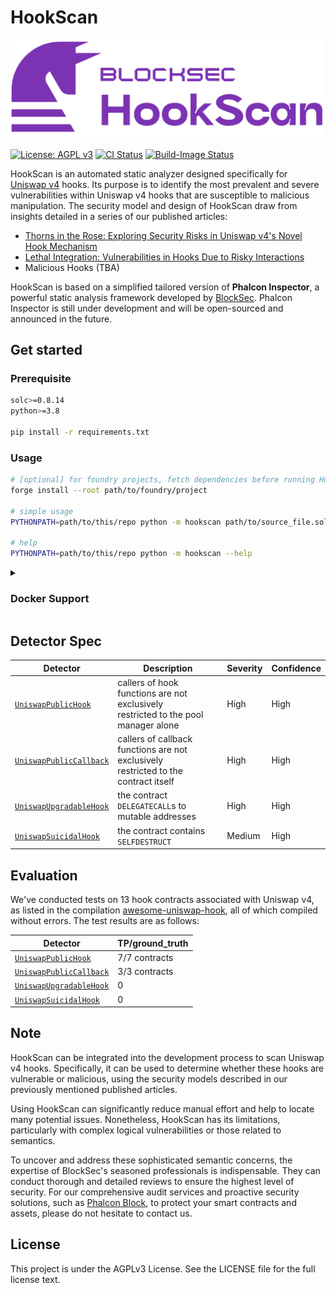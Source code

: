 # HookScan

<img src="./logo.svg" alt="HookScan" width="500"/>

[![License: AGPL v3](https://img.shields.io/github/license/blocksecteam/hookscan)](LICENSE)
[![CI Status](https://github.com/blocksecteam/hookscan/actions/workflows/ci.yml/badge.svg)](https://github.com/blocksecteam/hookscan/actions/workflows/ci.yml)
[![Build-Image Status](https://github.com/blocksecteam/hookscan/actions/workflows/build-image.yml/badge.svg)](https://github.com/blocksecteam/hookscan/actions/workflows/build-image.yml)

HookScan is an automated static analyzer designed specifically for [Uniswap v4](https://blog.uniswap.org/uniswap-v4) hooks.
Its purpose is to identify the most prevalent and severe vulnerabilities within Uniswap v4 hooks that are susceptible to malicious manipulation. The security model and design of HookScan draw from insights detailed in a series of our published articles:

- [Thorns in the Rose: Exploring Security Risks in Uniswap v4's Novel Hook Mechanism](https://phalcon.xyz/blog/thorns-in-the-rose-exploring-security-risks-in-uniswap-v4-s-novel-hook-mechanism)
- [Lethal Integration: Vulnerabilities in Hooks Due to Risky Interactions](https://phalcon.xyz/blog/lethal-integration-vulnerabilities-in-hooks-due-to-risky-interactions)
- Malicious Hooks (TBA)

HookScan is based on a simplified tailored version of **Phalcon Inspector**, a powerful static analysis framework developed by [BlockSec](https://blocksec.com/).
Phalcon Inspector is still under development and will be open-sourced and announced in the future.

## Get started

### Prerequisite

```bash
solc>=0.8.14
python>=3.8

pip install -r requirements.txt
```

### Usage

```bash
# [optional] for foundry projects, fetch dependencies before running HookScan
forge install --root path/to/foundry/project

# simple usage
PYTHONPATH=path/to/this/repo python -m hookscan path/to/source_file.sol:ContractName

# help
PYTHONPATH=path/to/this/repo python -m hookscan --help
```

<details>
<summary>
<h3>Docker Support</h3>
</summary>

HookScan provides docker support with python and solc dependency integrated.

```bash
# build image
docker build --tag hookscan .

# pull pre-built image
docker pull futuretech6/hookscan
docker image tag futuretech6/hookscan hookscan

# run image
docker run --rm -it \
    -v /path/to/project:/project \
    -e SOLC_VERSION=0.8.x \
    -e CONTRACT=path/to/source_file.sol:ContractName \
    hookscan [--other-flags]

# demo: run image on v4-stoploss (https://github.com/saucepoint/v4-stoploss)
git clone https://github.com/saucepoint/v4-stoploss ~/v4-stoploss
forge install --root ~/v4-stoploss
docker run --rm -it \
    -v $HOME/v4-stoploss:/project \
    -e SOLC_VERSION=0.8.19 \
    -e CONTRACT=src/StopLoss.sol:StopLoss \
    hookscan
```

</details>

## Detector Spec

| **Detector**                               | **Description**                                                                          | **Severity** | **Confidence** |
| ------------------------------------------ | ---------------------------------------------------------------------------------------- | ------------ | -------------- |
| [`UniswapPublicHook`][public_hook]         | callers of hook functions are not exclusively<br />restricted to the pool manager alone  | High         | High           |
| [`UniswapPublicCallback`][public_callback] | callers of callback functions are not exclusively<br />restricted to the contract itself | High         | High           |
| [`UniswapUpgradableHook`][upgradable_hook] | the contract `DELEGATECALL`s to mutable addresses                                        | High         | High           |
| [`UniswapSuicidalHook`][suicidal_hook]     | the contract contains `SELFDESTRUCT`                                                     | Medium       | High           |

## Evaluation

We've conducted tests on 13 hook contracts associated with Uniswap v4, as listed in the compilation [awesome-uniswap-hook](https://github.com/hyperoracle/awesome-uniswap-hooks), all of which compiled without errors.
The test results are as follows:

| **Detector**                               | **TP/ground_truth** |
| ------------------------------------------ | ------------------- |
| [`UniswapPublicHook`][public_hook]         | 7/7 contracts       |
| [`UniswapPublicCallback`][public_callback] | 3/3 contracts       |
| [`UniswapUpgradableHook`][upgradable_hook] | 0                   |
| [`UniswapSuicidalHook`][suicidal_hook]     | 0                   |

## Note

HookScan can be integrated into the development process to scan Uniswap v4 hooks. Specifically, it can be used to determine whether these hooks are vulnerable or malicious, using the security models described in our previously mentioned published articles.

Using HookScan can significantly reduce manual effort and help to locate many potential issues. Nonetheless, HookScan has its limitations, particularly with complex logical vulnerabilities or those related to semantics.

To uncover and address these sophisticated semantic concerns, the expertise of BlockSec's seasoned professionals is indispensable. They can conduct thorough and detailed reviews to ensure the highest level of security. For our comprehensive audit services and proactive security solutions, such as [Phalcon Block](https://phalcon.xyz/block), to protect your smart contracts and assets, please do not hesitate to contact us.

## License

This project is under the AGPLv3 License. See the LICENSE file for the full license text.

[public_callback]: docs/detectors/UniswapPublicCallback.md
[public_hook]: docs/detectors/UniswapPublicHook.md
[upgradable_hook]: docs/detectors/UniswapUpgradableHook.md
[suicidal_hook]: docs/detectors/UniswapSuicidalHook.md
